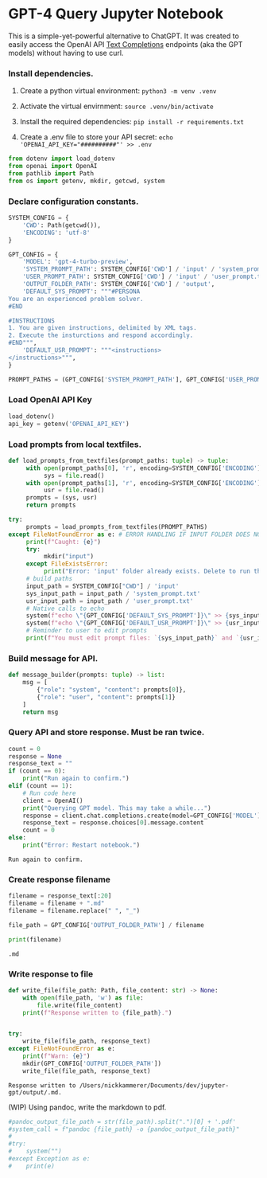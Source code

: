 # GPT-4 Query Jupyter Notebook

This is a simple-yet-powerful alternative to ChatGPT. It was created to easily access the OpenAI API [Text Completions](https://platform.openai.com/docs/guides/text-generation) endpoints (aka the GPT models) without having to use curl.

### Install dependencies.

1. Create a python virtual environment: `python3 -m venv .venv`

2. Activate the virtual envirnment: `source .venv/bin/activate`

3. Install the required dependencies: `pip install -r requirements.txt`

4. Create a .env file to store your API secret: `echo 'OPENAI_API_KEY="##########"' >> .env`


```python
from dotenv import load_dotenv
from openai import OpenAI
from pathlib import Path
from os import getenv, mkdir, getcwd, system
```

### Declare configuration constants.


```python
SYSTEM_CONFIG = {
    'CWD': Path(getcwd()),
    'ENCODING': 'utf-8'
}

GPT_CONFIG = {
    'MODEL': 'gpt-4-turbo-preview',
    'SYSTEM_PROMPT_PATH': SYSTEM_CONFIG['CWD'] / 'input' / 'system_prompt.txt',
    'USER_PROMPT_PATH': SYSTEM_CONFIG['CWD'] / 'input' / 'user_prompt.txt',
    'OUTPUT_FOLDER_PATH': SYSTEM_CONFIG['CWD'] / 'output',
    'DEFAULT_SYS_PROMPT': """#PERSONA
You are an experienced problem solver.
#END

#INSTRUCTIONS
1. You are given instructions, delimited by XML tags.
2. Execute the insturctions and respond accordingly.
#END""",
    'DEFAULT_USR_PROMPT': """<instructions>
</instructions>""",
}

PROMPT_PATHS = (GPT_CONFIG['SYSTEM_PROMPT_PATH'], GPT_CONFIG['USER_PROMPT_PATH'])
```

### Load OpenAI API Key


```python
load_dotenv()
api_key = getenv('OPENAI_API_KEY')
```

### Load prompts from local textfiles.


```python
def load_prompts_from_textfiles(prompt_paths: tuple) -> tuple:
     with open(prompt_paths[0], 'r', encoding=SYSTEM_CONFIG['ENCODING']) as file:
          sys = file.read()
     with open(prompt_paths[1], 'r', encoding=SYSTEM_CONFIG['ENCODING']) as file:
          usr = file.read()
     prompts = (sys, usr)
     return prompts

try:
     prompts = load_prompts_from_textfiles(PROMPT_PATHS)
except FileNotFoundError as e: # ERROR HANDLING IF INPUT FOLDER DOES NOT EXIST.
     print(f"Caught: {e}")
     try:
          mkdir("input")
     except FileExistsError:
          print("Error: 'input' folder already exists. Delete to run this script.")
     # build paths
     input_path = SYSTEM_CONFIG["CWD"] / 'input'
     sys_input_path = input_path / 'system_prompt.txt'
     usr_input_path = input_path / 'user_prompt.txt'
     # Native calls to echo
     system(f"echo \"{GPT_CONFIG['DEFAULT_SYS_PROMPT']}\" >> {sys_input_path}")     
     system(f"echo \"{GPT_CONFIG['DEFAULT_USR_PROMPT']}\" >> {usr_input_path}")
     # Reminder to user to edit prompts
     print(f"You must edit prompt files: `{sys_input_path}` and `{usr_input_path}`")
```

### Build message for API.


```python
def message_builder(prompts: tuple) -> list:
    msg = [
        {"role": "system", "content": prompts[0]},
        {"role": "user", "content": prompts[1]}
    ]
    return msg
```

### Query API and store response. Must be ran twice.


```python
count = 0
response = None
response_text = ""
if (count == 0):
    print("Run again to confirm.")
elif (count == 1):
    # Run code here
    client = OpenAI()
    print("Querying GPT model. This may take a while...")
    response = client.chat.completions.create(model=GPT_CONFIG['MODEL'], messages=message_builder())
    response_text = response.choices[0].message.content
    count = 0
else:
    print("Error: Restart notebook.")
```

    Run again to confirm.


### Create response filename


```python
filename = response_text[:20]
filename = filename + ".md"
filename = filename.replace(" ", "_")

file_path = GPT_CONFIG['OUTPUT_FOLDER_PATH'] / filename

print(filename)
```

    .md


### Write response to file


```python
def write_file(file_path: Path, file_content: str) -> None:
    with open(file_path, 'w') as file:
        file.write(file_content)
    print(f"Response written to {file_path}.")


try:
    write_file(file_path, response_text)
except FileNotFoundError as e:
    print(f"Warn: {e}")
    mkdir(GPT_CONFIG['OUTPUT_FOLDER_PATH'])
    write_file(file_path, response_text)

```

    Response written to /Users/nickkammerer/Documents/dev/jupyter-gpt/output/.md.


(WIP) Using pandoc, write the markdown to pdf.


```python
#pandoc_output_file_path = str(file_path).split(".")[0] + '.pdf'
#system_call = f"pandoc {file_path} -o {pandoc_output_file_path}"
#
#try:
#    system("")
#except Exception as e:
#    print(e)
```
